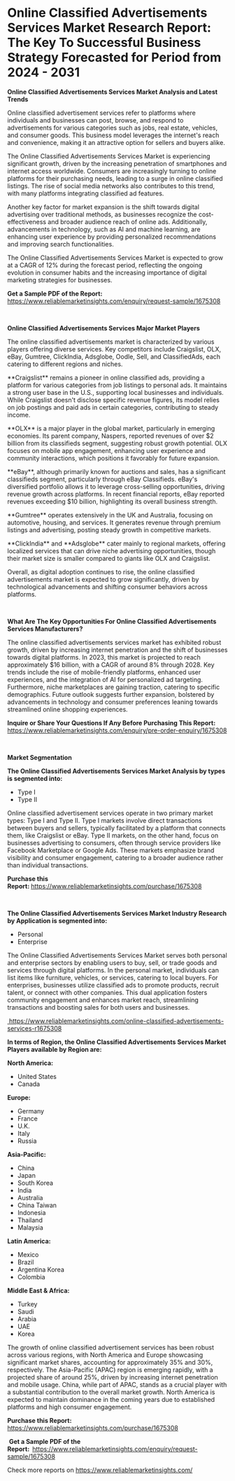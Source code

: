<p><h1>Online Classified Advertisements Services Market Research Report: The Key To Successful Business Strategy Forecasted for Period from 2024 - 2031</h1></p><p><strong>Online Classified Advertisements Services Market Analysis and Latest Trends</strong></p>
<p><p>Online classified advertisement services refer to platforms where individuals and businesses can post, browse, and respond to advertisements for various categories such as jobs, real estate, vehicles, and consumer goods. This business model leverages the internet's reach and convenience, making it an attractive option for sellers and buyers alike.</p><p>The Online Classified Advertisements Services Market is experiencing significant growth, driven by the increasing penetration of smartphones and internet access worldwide. Consumers are increasingly turning to online platforms for their purchasing needs, leading to a surge in online classified listings. The rise of social media networks also contributes to this trend, with many platforms integrating classified ad features.</p><p>Another key factor for market expansion is the shift towards digital advertising over traditional methods, as businesses recognize the cost-effectiveness and broader audience reach of online ads. Additionally, advancements in technology, such as AI and machine learning, are enhancing user experience by providing personalized recommendations and improving search functionalities.</p><p>The Online Classified Advertisements Services Market is expected to grow at a CAGR of 12% during the forecast period, reflecting the ongoing evolution in consumer habits and the increasing importance of digital marketing strategies for businesses.</p></p>
<p><strong>Get a Sample PDF of the Report:&nbsp;</strong> <a href="https://www.reliablemarketinsights.com/enquiry/request-sample/1675308?utm_campaign=2004&utm_medium=2&utm_source=Github&utm_content=ia&utm_term=28122024&utm_id=online-classified-advertisements-services">https://www.reliablemarketinsights.com/enquiry/request-sample/1675308</a></p>
<p>&nbsp;</p>
<p><strong>Online Classified Advertisements Services Major Market Players</strong></p>
<p><p>The online classified advertisements market is characterized by various players offering diverse services. Key competitors include Craigslist, OLX, eBay, Gumtree, ClickIndia, Adsglobe, Oodle, Sell, and ClassifiedAds, each catering to different regions and niches.</p><p>**Craigslist** remains a pioneer in online classified ads, providing a platform for various categories from job listings to personal ads. It maintains a strong user base in the U.S., supporting local businesses and individuals. While Craigslist doesn't disclose specific revenue figures, its model relies on job postings and paid ads in certain categories, contributing to steady income.</p><p>**OLX** is a major player in the global market, particularly in emerging economies. Its parent company, Naspers, reported revenues of over $2 billion from its classifieds segment, suggesting robust growth potential. OLX focuses on mobile app engagement, enhancing user experience and community interactions, which positions it favorably for future expansion.</p><p>**eBay**, although primarily known for auctions and sales, has a significant classifieds segment, particularly through eBay Classifieds. eBay's diversified portfolio allows it to leverage cross-selling opportunities, driving revenue growth across platforms. In recent financial reports, eBay reported revenues exceeding $10 billion, highlighting its overall business strength.</p><p>**Gumtree** operates extensively in the UK and Australia, focusing on automotive, housing, and services. It generates revenue through premium listings and advertising, posting steady growth in competitive markets. </p><p>**ClickIndia** and **Adsglobe** cater mainly to regional markets, offering localized services that can drive niche advertising opportunities, though their market size is smaller compared to giants like OLX and Craigslist.</p><p>Overall, as digital adoption continues to rise, the online classified advertisements market is expected to grow significantly, driven by technological advancements and shifting consumer behaviors across platforms.</p></p>
<p>&nbsp;</p>
<p><strong>What Are The Key Opportunities For Online Classified Advertisements Services Manufacturers?</strong></p>
<p><p>The online classified advertisements services market has exhibited robust growth, driven by increasing internet penetration and the shift of businesses towards digital platforms. In 2023, this market is projected to reach approximately $16 billion, with a CAGR of around 8% through 2028. Key trends include the rise of mobile-friendly platforms, enhanced user experiences, and the integration of AI for personalized ad targeting. Furthermore, niche marketplaces are gaining traction, catering to specific demographics. Future outlook suggests further expansion, bolstered by advancements in technology and consumer preferences leaning towards streamlined online shopping experiences.</p></p>
<p><strong>Inquire or Share Your Questions If Any Before Purchasing This Report:</strong> <a href="https://www.reliablemarketinsights.com/enquiry/pre-order-enquiry/1675308?utm_campaign=2004&utm_medium=2&utm_source=Github&utm_content=ia&utm_term=28122024&utm_id=online-classified-advertisements-services">https://www.reliablemarketinsights.com/enquiry/pre-order-enquiry/1675308</a></p>
<p>&nbsp;</p>
<p><strong>Market Segmentation</strong></p>
<p><strong>The Online Classified Advertisements Services Market Analysis by types is segmented into:</strong></p>
<p><ul><li>Type I</li><li>Type II</li></ul></p>
<p><p>Online classified advertisement services operate in two primary market types: Type I and Type II. Type I markets involve direct transactions between buyers and sellers, typically facilitated by a platform that connects them, like Craigslist or eBay. Type II markets, on the other hand, focus on businesses advertising to consumers, often through service providers like Facebook Marketplace or Google Ads. These markets emphasize brand visibility and consumer engagement, catering to a broader audience rather than individual transactions.</p></p>
<p><strong>Purchase this Report:&nbsp;</strong><a href="https://www.reliablemarketinsights.com/purchase/1675308?utm_campaign=2004&utm_medium=2&utm_source=Github&utm_content=ia&utm_term=28122024&utm_id=online-classified-advertisements-services">https://www.reliablemarketinsights.com/purchase/1675308</a></p>
<p>&nbsp;</p>
<p><strong>The Online Classified Advertisements Services Market Industry Research by Application is segmented into:</strong></p>
<p><ul><li>Personal</li><li>Enterprise</li></ul></p>
<p><p>The Online Classified Advertisements Services Market serves both personal and enterprise sectors by enabling users to buy, sell, or trade goods and services through digital platforms. In the personal market, individuals can list items like furniture, vehicles, or services, catering to local buyers. For enterprises, businesses utilize classified ads to promote products, recruit talent, or connect with other companies. This dual application fosters community engagement and enhances market reach, streamlining transactions and boosting sales for both users and businesses.</p></p>
<p><a href="https://www.reliablemarketinsights.com/online-classified-advertisements-services-r1675308?utm_campaign=2004&utm_medium=2&utm_source=Github&utm_content=ia&utm_term=28122024&utm_id=online-classified-advertisements-services">&nbsp;https://www.reliablemarketinsights.com/online-classified-advertisements-services-r1675308</a></p>
<p><strong>In terms of Region, the Online Classified Advertisements Services Market Players available by Region are:</strong></p>
<p>
    <p> <strong> North America: </strong>
        <ul>
            <li>United States</li>
            <li>Canada</li>
        </ul>
        </p> 
    <p> <strong> Europe: </strong>
        <ul>
            <li>Germany</li>
            <li>France</li>
            <li>U.K.</li>
            <li>Italy</li>
            <li>Russia</li>
        </ul>
        </p> 
    <p> <strong> Asia-Pacific: </strong>
        <ul>
            <li>China</li>
            <li>Japan</li>
            <li>South Korea</li>
            <li>India</li>
            <li>Australia</li>
            <li>China Taiwan</li>
            <li>Indonesia</li>
            <li>Thailand</li>
            <li>Malaysia</li>
        </ul>
        </p> 
    <p> <strong> Latin America: </strong>
        <ul>
            <li>Mexico</li>
            <li>Brazil</li>
            <li>Argentina Korea</li>
            <li>Colombia</li>
        </ul>
        </p> 
    <p> <strong> Middle East & Africa: </strong>
        <ul>
            <li>Turkey</li>
            <li>Saudi</li>
            <li>Arabia</li>
            <li>UAE</li>
            <li>Korea</li>
        </ul>
    </p>
    </p>
<p><p>The growth of online classified advertisement services has been robust across various regions, with North America and Europe showcasing significant market shares, accounting for approximately 35% and 30%, respectively. The Asia-Pacific (APAC) region is emerging rapidly, with a projected share of around 25%, driven by increasing internet penetration and mobile usage. China, while part of APAC, stands as a crucial player with a substantial contribution to the overall market growth. North America is expected to maintain dominance in the coming years due to established platforms and high consumer engagement.</p></p>
<p><strong>Purchase this Report: </strong><a href="https://www.reliablemarketinsights.com/purchase/1675308?utm_campaign=2004&utm_medium=2&utm_source=Github&utm_content=ia&utm_term=28122024&utm_id=online-classified-advertisements-services">https://www.reliablemarketinsights.com/purchase/1675308</a></p>
<p>&nbsp;<strong>Get a Sample PDF of the Report:&nbsp;&nbsp;</strong><a href="https://www.reliablemarketinsights.com/enquiry/request-sample/1675308?utm_campaign=2004&utm_medium=2&utm_source=Github&utm_content=ia&utm_term=28122024&utm_id=online-classified-advertisements-services">https://www.reliablemarketinsights.com/enquiry/request-sample/1675308</a></p>
<p><strong></strong></p>
<p>Check more reports on <a href="https://www.reliablemarketinsights.com/?utm_campaign=2004&utm_medium=2&utm_source=Github&utm_content=ia&utm_term=28122024&utm_id=online-classified-advertisements-services">https://www.reliablemarketinsights.com/</a></p>